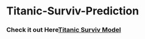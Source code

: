 # Titanic-Surviv-Prediction
### Check it out Here<a href="ec2-13-232-177-59.ap-south-1.compute.amazonaws.com:8080/">Titanic Surviv Model</a>
